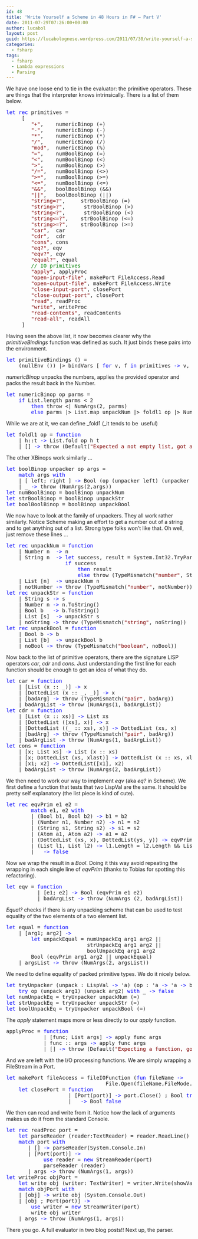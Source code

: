 ```yaml
---
id: 48
title: 'Write Yourself a Scheme in 48 Hours in F# – Part V'
date: 2011-07-29T07:26:00+00:00
author: lucabol
layout: post
guid: https://lucabolognese.wordpress.com/2011/07/30/write-yourself-a-scheme-in-48-hours-part-iv-2/
categories:
  - fsharp
tags:
  - fsharp
  - Lambda expressions
  - Parsing
---
```

We have one loose end to tie in the evaluator: the primitive operators. These are things that the interpreter knows intrinsically. There is a list of them below.

<pre class="code"><span style="color:blue;">let rec </span>primitives =
     [
        <span style="color:maroon;">"+"</span>,    numericBinop (+)
        <span style="color:maroon;">"-"</span>,    numericBinop (-)
        <span style="color:maroon;">"*"</span>,    numericBinop (*)
        <span style="color:maroon;">"/"</span>,    numericBinop (/)
        <span style="color:maroon;">"mod"</span>,  numericBinop (%)
        <span style="color:maroon;">"="</span>,    numBoolBinop (=)
        <span style="color:maroon;">"&lt;"</span>,    numBoolBinop (&lt;)
        <span style="color:maroon;">"&gt;"</span>,    numBoolBinop (&gt;)
        <span style="color:maroon;">"/="</span>,   numBoolBinop (&lt;&gt;)
        <span style="color:maroon;">"&gt;="</span>,   numBoolBinop (&gt;=)
        <span style="color:maroon;">"&lt;="</span>,   numBoolBinop (&lt;=)
        <span style="color:maroon;">"&&"</span>,   boolBoolBinop (&&)
        <span style="color:maroon;">"||"</span>,   boolBoolBinop (||)
        <span style="color:maroon;">"string=?"</span>,     strBoolBinop (=)
        <span style="color:maroon;">"string&gt;?"</span>,      strBoolBinop (&gt;)
        <span style="color:maroon;">"string&lt;?"</span>,      strBoolBinop (&lt;)
        <span style="color:maroon;">"string&lt;=?"</span>,    strBoolBinop (&lt;=)
        <span style="color:maroon;">"string&gt;=?"</span>,    strBoolBinop (&gt;=)
        <span style="color:maroon;">"car"</span>,  car
        <span style="color:maroon;">"cdr"</span>,  cdr
        <span style="color:maroon;">"cons"</span>, cons
        <span style="color:maroon;">"eq?"</span>, eqv
        <span style="color:maroon;">"eqv?"</span>, eqv
        <span style="color:maroon;">"equal?"</span>, equal
        <span style="color:green;">// IO primitives
        </span><span style="color:maroon;">"apply"</span>, applyProc
        <span style="color:maroon;">"open-input-file"</span>, makePort FileAccess.Read
        <span style="color:maroon;">"open-output-file"</span>, makePort FileAccess.Write
        <span style="color:maroon;">"close-input-port"</span>, closePort
        <span style="color:maroon;">"close-output-port"</span>, closePort
        <span style="color:maroon;">"read"</span>, readProc
        <span style="color:maroon;">"write"</span>, writeProc
        <span style="color:maroon;">"read-contents"</span>, readContents
        <span style="color:maroon;">"read-all"</span>, readAll
     ]</pre>

Having seen the above list, it now becomes clearer why the _primitiveBindings_ function was defined as such. It just binds these pairs into the environment.

<pre class="code"><span style="color:blue;">let </span>primitiveBindings () =
    (nullEnv ()) |&gt; bindVars [ <span style="color:blue;">for </span>v, f <span style="color:blue;">in </span>primitives <span style="color:blue;">-&gt; </span>v, PrimitiveFunc f ] </pre>



_numericBinop_ unpacks the numbers, applies the provided operator and packs the result back in the Number.

<pre class="code"><span style="color:blue;">let </span>numericBinop op parms =
    <span style="color:blue;">if </span>List.length parms &lt; 2
        <span style="color:blue;">then </span>throw &lt;| NumArgs(2, parms)
        <span style="color:blue;">else </span>parms |&gt; List.map unpackNum |&gt; foldl1 op |&gt; Number</pre>

While we are at it, we can define _fold1 (_it tends to be&#160; useful)

<pre class="code"><span style="color:blue;">let </span>foldl1 op = <span style="color:blue;">function
    </span>| h::t <span style="color:blue;">-&gt; </span>List.fold op h t
    | [] <span style="color:blue;">-&gt; </span>throw (Default(<span style="color:maroon;">"Expected a not empty list, got an empty list"</span>))</pre>

The other XBinops work similarly …

<pre class="code"><span style="color:blue;">let </span>boolBinop unpacker op args =
    <span style="color:blue;">match </span>args <span style="color:blue;">with
    </span>| [ left; right ] <span style="color:blue;">-&gt; </span>Bool (op (unpacker left) (unpacker right))
    | _ <span style="color:blue;">-&gt; </span>throw (NumArgs(2,args))
<span style="color:blue;">let </span>numBoolBinop = boolBinop unpackNum
<span style="color:blue;">let </span>strBoolBinop = boolBinop unpackStr
<span style="color:blue;">let </span>boolBoolBinop = boolBinop unpackBool</pre>

We now have to look at the family of unpackers. They all work rather similarly. Notice Scheme making an effort to get a number out of a string and to get anything out of a list. Strong type folks won’t like that. Oh well, just remove these lines …

<pre class="code"><span style="color:blue;">let rec </span>unpackNum = <span style="color:blue;">function
    </span>| Number n  <span style="color:blue;">-&gt; </span>n
    | String n  <span style="color:blue;">-&gt; let </span>success, result = System.Int32.TryParse n
                   <span style="color:blue;">if </span>success
                       <span style="color:blue;">then </span>result
                       <span style="color:blue;">else </span>throw (TypeMismatch(<span style="color:maroon;">"number"</span>, String n))
    | List [n]  <span style="color:blue;">-&gt; </span>unpackNum n
    | notNumber <span style="color:blue;">-&gt; </span>throw (TypeMismatch(<span style="color:maroon;">"number"</span>, notNumber))
<span style="color:blue;">let rec </span>unpackStr = <span style="color:blue;">function
    </span>| String s <span style="color:blue;">-&gt; </span>s
    | Number n <span style="color:blue;">-&gt; </span>n.ToString()
    | Bool b   <span style="color:blue;">-&gt; </span>b.ToString()
    | List [s]  <span style="color:blue;">-&gt; </span>unpackStr s
    | noString <span style="color:blue;">-&gt; </span>throw (TypeMismatch(<span style="color:maroon;">"string"</span>, noString))
<span style="color:blue;">let rec </span>unpackBool = <span style="color:blue;">function
    </span>| Bool b <span style="color:blue;">-&gt; </span>b
    | List [b]  <span style="color:blue;">-&gt; </span>unpackBool b
    | noBool <span style="color:blue;">-&gt; </span>throw (TypeMismatch(<span style="color:maroon;">"boolean"</span>, noBool))</pre>

Now back to the list of primitive operators, there are the signature LISP operators _car_, _cdr_ and _cons_. Just understanding the first line for each function should be enough to get an idea of what they do.

<pre class="code"><span style="color:blue;">let </span>car = <span style="color:blue;">function
    </span>| [List (x :: _)] <span style="color:blue;">-&gt; </span>x
    | [DottedList (x :: _, _)] <span style="color:blue;">-&gt; </span>x
    | [badArg] <span style="color:blue;">-&gt; </span>throw (TypeMismatch(<span style="color:maroon;">"pair"</span>, badArg))
    | badArgList <span style="color:blue;">-&gt; </span>throw (NumArgs(1, badArgList))
<span style="color:blue;">let </span>cdr = <span style="color:blue;">function
    </span>| [List (x :: xs)] <span style="color:blue;">-&gt; </span>List xs
    | [DottedList ([xs], x)] <span style="color:blue;">-&gt; </span>x
    | [DottedList ((_ :: xs), x)] <span style="color:blue;">-&gt; </span>DottedList (xs, x)
    | [badArg] <span style="color:blue;">-&gt; </span>throw (TypeMismatch(<span style="color:maroon;">"pair"</span>, badArg))
    | badArgList <span style="color:blue;">-&gt; </span>throw (NumArgs(1, badArgList))
<span style="color:blue;">let </span>cons = <span style="color:blue;">function
    </span>| [x; List xs] <span style="color:blue;">-&gt; </span>List (x :: xs)
    | [x; DottedList (xs, xlast)] <span style="color:blue;">-&gt; </span>DottedList (x :: xs, xlast)
    | [x1; x2] <span style="color:blue;">-&gt; </span>DottedList([x1], x2)
    | badArgList <span style="color:blue;">-&gt; </span>throw (NumArgs(2, badArgList))</pre>

We then need to work our way to implement _eqv_ (aka _eq?_ in Scheme). We first define a function that tests that two LispVal are the same. It should be pretty self explanatory (the list piece is kind of cute).

<pre class="code"><span style="color:blue;">let rec </span>eqvPrim e1 e2 =
        <span style="color:blue;">match </span>e1, e2 <span style="color:blue;">with
        </span>| (Bool b1, Bool b2) <span style="color:blue;">-&gt; </span>b1 = b2
        | (Number n1, Number n2) <span style="color:blue;">-&gt; </span>n1 = n2
        | (String s1, String s2) <span style="color:blue;">-&gt; </span>s1 = s2
        | (Atom a1, Atom a2) <span style="color:blue;">-&gt; </span>a1 = a2
        | (DottedList (xs, x), DottedList(ys, y)) <span style="color:blue;">-&gt; </span>eqvPrim (List (xs @ [x])) (List (ys @ [y]))
        | (List l1, List l2) <span style="color:blue;">-&gt; </span>l1.Length = l2.Length && List.forall2 eqvPrim l1 l2
        | _ <span style="color:blue;">-&gt; false
</span></pre>

Now we wrap the result in a _Bool_. Doing it this way avoid repeating the wrapping in each single line of _eqvPrim_ (thanks to Tobias for spotting this refactoring).

<pre class="code"><span style="color:blue;">let </span>eqv = <span style="color:blue;">function
          </span>| [e1; e2] <span style="color:blue;">-&gt; </span>Bool (eqvPrim e1 e2)
          | badArgList <span style="color:blue;">-&gt; </span>throw (NumArgs (2, badArgList))</pre>

_Equal?_ checks if there is any unpacking scheme that can be used to test equality of the two elements of a two element list.

<pre class="code"><span style="color:blue;">let </span>equal = <span style="color:blue;">function
    </span>| [arg1; arg2] <span style="color:blue;">-&gt;
        let </span>unpackEqual = numUnpackEq arg1 arg2 ||
                          strUnpackEq arg1 arg2 ||
                          boolUnpackEq arg1 arg2
        Bool (eqvPrim arg1 arg2 || unpackEqual)
    | argsList <span style="color:blue;">-&gt; </span>throw (NumArgs(2, argsList))</pre>

We need to define equality of packed primitive types. We do it nicely below.

<pre class="code"><span style="color:blue;">let </span>tryUnpacker (unpack : LispVal <span style="color:blue;">-&gt; </span>'a) (op : 'a <span style="color:blue;">-&gt; </span>'a <span style="color:blue;">-&gt; </span>bool) arg1 arg2 =
    <span style="color:blue;">try </span>op (unpack arg1) (unpack arg2) <span style="color:blue;">with </span>_ <span style="color:blue;">-&gt; false
let </span>numUnpackEq = tryUnpacker unpackNum (=)
<span style="color:blue;">let </span>strUnpackEq = tryUnpacker unpackStr (=)
<span style="color:blue;">let </span>boolUnpackEq = tryUnpacker unpackBool (=)</pre>

The _apply_ statement maps more or less directly to our _apply_ function.

<pre class="code">applyProc = <span style="color:blue;">function
            </span>| [func; List args] <span style="color:blue;">-&gt; </span>apply func args
            | func :: args <span style="color:blue;">-&gt; </span>apply func args
            | [] <span style="color:blue;">-&gt; </span>throw (Default(<span style="color:maroon;">"Expecting a function, got an empty list"</span>))</pre>

And we are left with the I/O processing functions. We are simply wrapping a FileStream in a Port.

<pre class="code"><span style="color:blue;">let </span>makePort fileAccess = fileIOFunction (<span style="color:blue;">fun </span>fileName <span style="color:blue;">-&gt;
                                </span>File.Open(fileName,FileMode.OpenOrCreate, fileAccess) |&gt; Port)
    <span style="color:blue;">let </span>closePort = <span style="color:blue;">function
                    </span>| [Port(port)] <span style="color:blue;">-&gt; </span>port.Close() ; Bool <span style="color:blue;">true
                    </span>| _ <span style="color:blue;">-&gt; </span>Bool <span style="color:blue;">false
</span></pre>

We then can read and write from it. Notice how the lack of arguments makes us do it from the standard Console.

<pre class="code"><span style="color:blue;">let rec </span>readProc port =
    <span style="color:blue;">let </span>parseReader (reader:TextReader) = reader.ReadLine() |&gt; readExpr
    <span style="color:blue;">match </span>port <span style="color:blue;">with
       </span>| [] <span style="color:blue;">-&gt; </span>parseReader(System.Console.In)
       | [Port(port)] <span style="color:blue;">-&gt;
            use </span>reader = <span style="color:blue;">new </span>StreamReader(port)
            parseReader (reader)
       | args <span style="color:blue;">-&gt; </span>throw (NumArgs(1, args))
<span style="color:blue;">let </span>writeProc objPort =
    <span style="color:blue;">let </span>write obj (writer: TextWriter) = writer.Write(showVal obj) ; Bool <span style="color:blue;">true
    match </span>objPort <span style="color:blue;">with
    </span>| [obj] <span style="color:blue;">-&gt; </span>write obj (System.Console.Out)
    | [obj ; Port(port)] <span style="color:blue;">-&gt;
        use </span>writer = <span style="color:blue;">new </span>StreamWriter(port)
        write obj writer
    | args <span style="color:blue;">-&gt; </span>throw (NumArgs(1, args))</pre>

There you go. A full evaluator in two blog posts!! Next up, the parser.